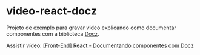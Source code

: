 # video-react-docz
Projeto de exemplo para gravar video explicando como documentar componentes com a biblioteca [Docz](https://www.docz.site/).

Assistir vídeo: [[Front-End] React - Documentando componentes com Docz](https://www.youtube.com/watch?v=32JOKZo5wSs)
